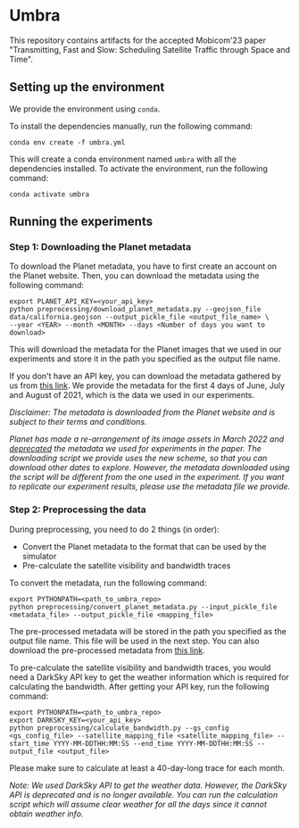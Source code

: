 # Umbra
This repository contains artifacts for the accepted Mobicom'23 paper "Transmitting, Fast and Slow: Scheduling Satellite Traffic through Space and Time".

## Setting up the environment
We provide the environment using `conda`.

To install the dependencies manually, run the following command:
```
conda env create -f umbra.yml
```
This will create a conda environment named `umbra` with all the dependencies installed. To activate the environment, run the following command:
```
conda activate umbra
```

## Running the experiments
### Step 1: Downloading the Planet metadata
To download the Planet metadata, you have to first create an account on the Planet website. Then, you can download the metadata using the following command:
```
export PLANET_API_KEY=<your_api_key>
python preprocessing/download_planet_metadata.py --geojson_file data/california.geojson --output_pickle_file <output_file_name> \
--year <YEAR> --month <MONTH> --days <Number of days you want to download>
```
This will download the metadata for the Planet images that we used in our experiments and store it in the path you specified as the output file name.

If you don't have an API key, you can download the metadata gathered by us from [this link](https://uofi.box.com/v/umbra-planet-metadata). We provide the metadata for the first 4 days of June, July and August of 2021, which is the data we used in our experiments.

_Disclaimer: The metadata is downloaded from the Planet website and is subject to their terms and conditions._ 

_Planet has made a re-arrangement of its image assets in March 2022 and [deprecated](https://developers.planet.com/tag/deprecating.html#deprecating-psscene3band-and-psscene4band) the metadata we used for experiments in the paper. The downloading script we provide uses the new scheme, so that you can download other dates to explore. However, the metadata downloaded using the script will be different from the one used in the experiment. If you want to replicate our experiment results, please use the metadata file we provide._

### Step 2: Preprocessing the data
During preprocessing, you need to do 2 things (in order):
- Convert the Planet metadata to the format that can be used by the simulator
- Pre-calculate the satellite visibility and bandwidth traces

To convert the metadata, run the following command:
```
export PYTHONPATH=<path_to_umbra_repo>
python preprocessing/convert_planet_metadata.py --input_pickle_file <metadata_file> --output_pickle_file <mapping_file>
```
The pre-processed metadata will be stored in the path you specified as the output file name. This file will be used in the next step. You can also download the pre-processed metadata from [this link](https://uofi.box.com/v/umbra-mapping).

To pre-calculate the satellite visibility and bandwidth traces, you would need a DarkSky API key to get the weather information which is required for calculating the bandwidth. After getting your API key, run the following command:
```
export PYTHONPATH=<path_to_umbra_repo>
export DARKSKY_KEY=<your_api_key>
python preprocessing/calculate_bandwidth.py --gs_config <gs_config_file> --satellite_mapping_file <satellite_mapping_file> --start_time YYYY-MM-DDTHH:MM:SS --end_time YYYY-MM-DDTHH:MM:SS --output_file <output_file> 
```

Please make sure to calculate at least a 40-day-long trace for each month.

_Note: We used DarkSky API to get the weather data. However, the DarkSky API is deprecated and is no longer available. You can run the calculation script which will assume clear weather for all the days since it cannot obtain weather info._